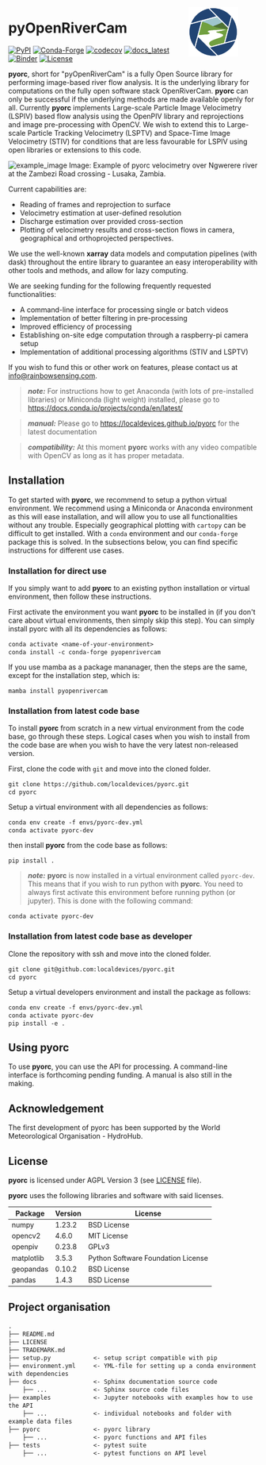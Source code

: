 <style>h1,h2,h3,h4 { border-bottom: 0; } </style>
<figure>
    <img src="https://raw.githubusercontent.com/localdevices/pyorc/176-implement-openrivercam-logo/docs/_static/orc_logo_color.svg" 
width=100 align="right">
</figure>

# pyOpenRiverCam

[![PyPI](https://badge.fury.io/py/pyopenrivercam.svg)](https://pypi.org/project/pyopenrivercam)
[![Conda-Forge](https://anaconda.org/conda-forge/pyopenrivercam/badges/version.svg)](https://anaconda.org/conda-forge/pyopenrivercam)
[![codecov](https://codecov.io/gh/localdevices/pyorc/branch/main/graph/badge.svg?token=0740LBNK6J)](https://codecov.io/gh/localdevices/pyorc)
[![docs_latest](https://img.shields.io/badge/docs-latest-brightgreen.svg)](https://localdevices.github.io/pyorc/latest)
[![Binder](https://mybinder.org/badge_logo.svg)](https://mybinder.org/v2/gh/localdevices/pyorc.git/main?labpath=examples)
[![License](https://img.shields.io/github/license/localdevices/pyorc?style=flat)](https://github.com/localdevices/pyorc/blob/main/LICENSE)

**pyorc**, short for "pyOpenRiverCam" is a fully Open Source library for performing image-based river flow analysis. It is the underlying library for 
computations on the fully open software stack OpenRiverCam. **pyorc** can only be successful if the underlying methods
are made available openly for all. Currently **pyorc** implements Large-scale Particle Image Velocimetry (LSPIV) based
flow analysis using the OpenPIV library and reprojections and image pre-processing with OpenCV. We wish to extend this 
to Large-scale Particle Tracking Velocimetry (LSPTV) and Space-Time Image Velocimetry (STIV) for conditions that are less favourable for LSPIV using open
libraries or extensions to this code. 

![example_image](https://raw.githubusercontent.com/localdevices/pyorc/main/docs/ngwerere.jpg)
Image: Example of pyorc velocimetry over Ngwerere river at the Zambezi Road crossing - Lusaka, Zambia.

Current capabilities are:
* Reading of frames and reprojection to surface
* Velocimetry estimation at user-defined resolution
* Discharge estimation over provided cross-section
* Plotting of velocimetry results and cross-section flows in camera, geographical and orthoprojected perspectives.

We use the well-known **xarray** data models and computation pipelines (with dask) throughout the entire library to 
guarantee an easy interoperability with other tools and methods, and allow for lazy computing. 

We are seeking funding for the following frequently requested functionalities:
* A command-line interface for processing single or batch videos
* Implementation of better filtering in pre-processing
* Improved efficiency of processing
* Establishing on-site edge computation through a raspberry-pi camera setup
* Implementation of additional processing algorithms (STIV and LSPTV)

If you wish to fund this or other work on features, please contact us at info@rainbowsensing.com.

> **_note:_**  For instructions how to get Anaconda (with lots of pre-installed libraries) or Miniconda (light weight) installed, please go to https://docs.conda.io/projects/conda/en/latest/

> **_manual:_** Please go to https://localdevices.github.io/pyorc for the latest documentation

> **_compatibility:_** At this moment **pyorc** works with any video compatible with OpenCV as long as it has proper metadata.

## Installation

To get started with **pyorc**, we recommend to setup a python virtual environment. 
We recommend using a Miniconda or Anaconda environment as this will ease installation, and will allow you to use all
functionalities without any trouble. Especially geographical plotting with `cartopy` can be difficult to get installed. 
With a `conda` environment and our `conda-forge` package this is solved. In the subsections below, you can find specific
instructions for different use cases. 

### Installation for direct use

If you simply want to add **pyorc** to an existing python installation or virtual environment, then follow these 
instructions.

First activate the environment you want **pyorc** to be installed in (if you don't care about virtual environments, then 
simply skip this step). You can simply install pyorc with all its dependencies as follows:

```
conda activate <name-of-your-environment>
conda install -c conda-forge pyopenrivercam
```

If you use mamba as a package mananager, then the steps are the same, except for the installation step, which is:
```
mamba install pyopenrivercam
```

### Installation from latest code base

To install **pyorc** from scratch in a new virtual environment from the code base, go through these steps. Logical cases
when you wish to install from the code base are when you wish to have the very latest non-released version.

First, clone the code with `git` and move into the cloned folder.

```
git clone https://github.com/localdevices/pyorc.git
cd pyorc
```

Setup a virtual environment with all dependencies as follows:
```
conda env create -f envs/pyorc-dev.yml
conda activate pyorc-dev
```
then install **pyorc** from the code base as follows:
```
pip install .
```
> **_note:_** **pyorc** is now installed in a virtual environment called `pyorc-dev`. This means that if you wish to run
python with **pyorc**. You need to always first activate this environment before running python (or jupyter). This is
done with the following command:
```
conda activate pyorc-dev
```
### Installation from latest code base as developer

Clone the repository with ssh and move into the cloned folder.

```
git clone git@github.com:localdevices/pyorc.git
cd pyorc
```

Setup a virtual developers environment and install the package as follows:
```
conda env create -f envs/pyorc-dev.yml
conda activate pyorc-dev
pip install -e .
```

## Using pyorc
To use **pyorc**, you can use the API for processing. A command-line interface is forthcoming pending funding. 
A manual is also still in the making.

## Acknowledgement
The first development of pyorc has been supported by the World Meteorological Organisation - HydroHub. 

## License
**pyorc** is licensed under AGPL Version 3 (see [LICENSE](./LICENSE) file).

**pyorc** uses the following libraries and software with said licenses.

| Package    | Version | License                            |
|------------|---------|------------------------------------|
| numpy      | 1.23.2  | BSD License                        |
| opencv2    | 4.6.0   | MIT License                        |                                                                                      
| openpiv    | 0.23.8  | GPLv3                              |                                                                                      
| matplotlib | 3.5.3   | Python Software Foundation License |                                                               
| geopandas  | 0.10.2  | BSD License                        |                                                                                              
 | pandas     | 1.4.3   | BSD License                        |                                                                                      

Project organisation
--------------------

    .
    ├── README.md
    ├── LICENSE
    ├── TRADEMARK.md
    ├── setup.py            <- setup script compatible with pip
    ├── environment.yml     <- YML-file for setting up a conda environment with dependencies
    ├── docs                <- Sphinx documentation source code
        ├── ...             <- Sphinx source code files
    ├── examples            <- Jupyter notebooks with examples how to use the API
        ├── ...             <- individual notebooks and folder with example data files
    ├── pyorc               <- pyorc library
        ├── ...             <- pyorc functions and API files
    ├── tests               <- pytest suite
        ├── ...             <- pytest functions on API level

